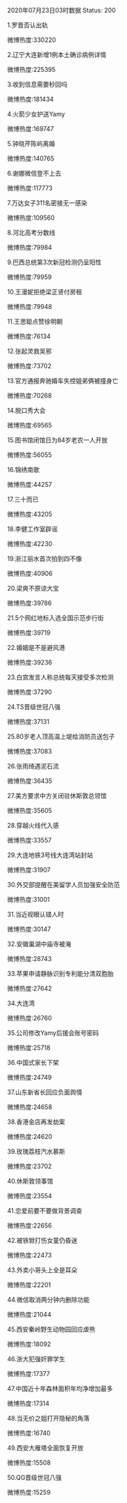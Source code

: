 2020年07月23日03时数据
Status: 200

1.罗晋否认出轨

微博热度:330220

2.辽宁大连新增1例本土确诊病例详情

微博热度:225395

3.收到信息需要秒回吗

微博热度:181434

4.火箭少女护送Yamy

微博热度:169747

5.钟晓芹陈屿离婚

微博热度:140765

6.谢娜微信登不上去

微博热度:117773

7.万达女子311名密接无一感染

微博热度:109560

8.河北高考分数线

微博热度:79984

9.巴西总统第3次新冠检测仍呈阳性

微博热度:79959

10.王漫妮拒绝梁正贤付房租

微博热度:79948

11.王思聪点赞徐明朝

微博热度:76134

12.张起灵救吴邪

微博热度:73702

13.官方通报奔驰婚车失控姐弟俩被撞身亡

微博热度:70268

14.脱口秀大会

微博热度:69565

15.图书馆闭馆日为84岁老农一人开放

微博热度:56055

16.锦绣南歌

微博热度:44257

17.三十而已

微博热度:43205

18.李健工作室辟谣

微博热度:42230

19.浙江丽水首次拍到四不像

微博热度:40906

20.梁爽不原谅大宝

微博热度:39786

21.5个网红地标入选全国示范步行街

微博热度:39719

22.婚姻是不是避风港

微博热度:39236

23.白宫发言人称总统每天接受多次检测

微博热度:37290

24.TS晋级世冠八强

微博热度:37131

25.80岁老人顶高温上堤给消防员送包子

微博热度:37083

26.张雨绮遇泥石流

微博热度:36435

27.美方要求中方关闭驻休斯敦总领馆

微博热度:35605

28.穿越火线代入感

微博热度:33557

29.大连地铁3号线大连湾站封站

微博热度:31907

30.外交部提醒在美留学人员加强安全防范

微博热度:31001

31.当近视眼认错人时

微博热度:30147

32.安徽巢湖中庙寺被淹

微博热度:28743

33.苹果申请静脉识别专利能分清双胞胎

微博热度:27642

34.大连湾

微博热度:26760

35.公司修改Yamy后援会账号密码

微博热度:25718

36.中国式家长下架

微博热度:24749

37.山东新省长回应负面舆情

微博热度:24658

38.香港金店再发劫案

微博热度:24620

39.玫瑰荔枝汽水慕斯

微博热度:23702

40.休斯敦领事馆

微博热度:23554

41.恋爱前要不要做背景调查

微博热度:22656

42.被铁锨打伤女童仍昏迷

微博热度:22473

43.外卖小哥头上全是耳朵

微博热度:22201

44.微信取消两分钟内删除功能

微博热度:21044

45.西安秦岭野生动物园回应虐熊

微博热度:18092

46.浙大犯强奸罪学生

微博热度:17377

47.中国近十年森林面积年均净增加最多

微博热度:17314

48.当无价之姐打开隐秘的角落

微博热度:16740

49.西安大雁塔全面恢复开放

微博热度:15508

50.QG晋级世冠八强

微博热度:15259

